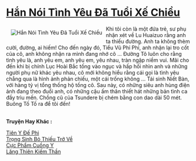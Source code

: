 <a href="https://truyenwiki.net/han-noi-tinh-yeu-da-tuoi-xe-chieu.35251/" title="Hắn Nói Tình Yêu Đã Tuổi Xế Chiều"><h1>Hắn Nói Tình Yêu Đã Tuổi Xế Chiều</h1></a><div style="display:table"><img align="right" style="float: left; padding: 10px;" src="https://truyenwiki.net/a/img/str/src/35251.jpg" alt="Hắn Nói Tình Yêu Đã Tuổi Xế Chiều">Khi tôi còn là một đứa trẻ, sư phụ nhận xét về Lu Huaizuo rằng anh ta thiếu đường. Anh ta không thèm cười, đường, ai hiếm! Cho đến ngày đó, Tiểu Vũ Phỉ Phỉ, anh nhận lại tro cốt của cô, anh không nhận ra mình đang nhớ cô ... Đường Tô luôn cho rằng tình yêu là, anh yêu em, anh yêu em, yêu nhau, tràn ngập niềm vui. Mãi cho đến khi bị chính Lục Hoài Bắc tống vào ngục và hấp hối nhìn anh và những người phụ nữ khác yêu nhau, cô mới không hiểu rằng cái gọi là tình yêu chẳng qua là hình ảnh phản chiếu, một cái trống không ... Tái sinh Niết Bàn, với hàng tỷ vị tổng thống hộ tống cô. Sau này, có những siêu anh hùng điện ảnh đang theo đuổi anh, có những cậu ấm thân thiết hát những bản tình ca đầy trìu mến. Chồng cũ của Tsundere bị chém bằng con dao dài 50 mét. Buông Tố Tố ra để tôi đến!</div><p><br><b>Truyện Hay Khác :</b></p><a href="https://truyenwiki.net/tien-y-de-phi.36543/" alt="Tiên Y Đế Phi">Tiên Y Đế Phi</a><br/><a href="https://sangtacviet.wordpress.com/2020/10/22/trong-sinh-bo-thieu-tro-ve/" alt="Trọng Sinh Bỏ Thiếu Trở Về">Trọng Sinh Bỏ Thiếu Trở Về</a><br/><a href="https://github.com/nownovels/topcv/tree/master/truyenhay/35605" alt="Cực Phẩm Cuồng Y">Cực Phẩm Cuồng Y</a><br/><a href="https://github.com/nownovels/topcv/tree/master/truyenhay/35156" alt="Lăng Thiên Kiếm Thần">Lăng Thiên Kiếm Thần</a><br/>